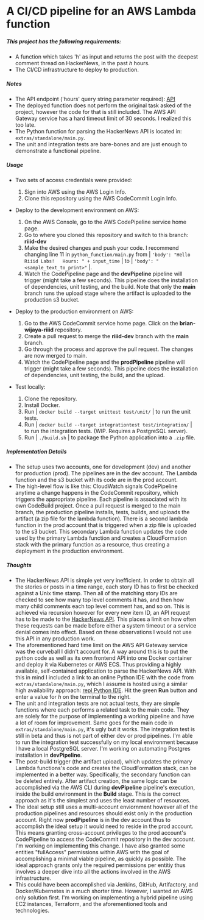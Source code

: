 # A CI/CD pipeline for an AWS Lambda function

##### This project has the following requirements:
  - A function which takes 'h' as input and returns the post with the deepest comment thread on HackerNews, in the past *h* hours.
  - The CI/CD infrastructure to deploy to production.

##### Notes
  - The API endpoint ('hours' query string parameter required): [API](https://ot0rnmj6o7.execute-api.us-east-2.amazonaws.com/prod/prodLambdaFunction)
  - The deployed function does not perform the original task asked of the project, however the code for that is still included. The AWS API Gateway service has a hard timeout limit of 30 seconds. I realized this too late.
  - The Python function for parsing the HackerNews API is located in: `extras/standalone/main.py`.
  - The unit and integration tests are bare-bones and are just enough to demonstrate a functional pipeline.

##### Usage
  - Two sets of access credentials were provided:
    1. Sign into AWS using the AWS Login Info.
    2. Clone this repository using the AWS CodeCommit Login Info.

  - Deploy to the development environment on AWS:
    1. On the AWS Console, go to the AWS CodePipeline service home page.
    2. Go to where you cloned this repository and switch to this branch: **riiid-dev**
    3. Make the desired changes and push your code. I recommend changing line 11 in `python_function/main.py` from | `'body': "Hello Riiid Labs!   Hours: " + input_time` | to | `'body': "<sample_text_to_print>"` |.
    4. Watch the CodePipeline page and the **devPipeline** pipeline will trigger (might take a few seconds). This pipeline does the installation   of dependencies, unit testing, and the build. Note that only the **main** branch runs the upload stage where the artifact is uploaded to the   production s3 bucket.

  - Deploy to the production environment on AWS:
    1. Go to the AWS CodeCommit service home page. Click on the **brian-wijaya-riiid** repository.
    2. Create a pull request to merge the **riiid-dev** branch with the **main** branch.
    3. Go through the process and approve the pull request. The changes are now merged to main.
    4. Watch the CodePipeline page and the **prodPipeline** pipeline will trigger (might take a few seconds). This pipeline does the installation   of dependencies, unit testing, the build, and the upload.

  - Test locally:
    1. Clone the repository.
    2. Install Docker.
    3. Run | `docker build --target unittest test/unit/` | to run the unit tests.
    4. Run | `docker build --target integrationtest test/integration/` | to run the integration tests. (WIP. Requires a PostgreSQL server).
    5. Run | `./build.sh` | to package the Python application into a `.zip` file.

##### Implementation Details
  - The setup uses two accounts, one for development (dev) and another for production (prod). The pipelines are in the dev account. The Lambda function and the s3 bucket with its code are in the prod account.
  - The high-level flow is like this: CloudWatch signals CodePipeline anytime a change happens in the CodeCommit repository, which triggers the appropriate pipeline. Each pipeline is associated with its own CodeBuild project. Once a pull request is merged to the main branch, the production pipeline installs, tests, builds, and uploads the artifact (a zip file for the lambda function). There is a second lambda function in the prod account that is triggered when a zip file is uploaded to the s3 bucket. This secondary Lambda function updates the code used by the primary Lambda function and creates a CloudFormation stack with the primary function as a resource, thus creating a deployment in the production environment.

##### Thoughts
  - The HackerNews API is simple yet very inefficient. In order to obtain all the stories or posts in a time range, each story ID has to first be checked against a Unix time stamp. Then all of the matching story IDs are checked to see how many top level comments it has, and then how many child comments each top level comment has, and so on. This is achieved via recursion however for every new item ID, an API request has to be made to the [HackerNews API](https://github.com/HackerNews/API). This places a limit on how often these requests can be made before either a system timeout or a service denial comes into effect. Based on these observations I would not use this API in any production work.
  - The aforementioned hard time limit on the AWS API Gateway service was the curveball I didn't account for. A way around this is to put the python code as well as its own frontend API into one Docker container and deploy it via Kubernetes or AWS ECS. Thus providing a highly available, self-contained application to parse the HackerNews API. With this in mind I included a link to an online Python IDE with the code from `extras/standalone/main.py`, which I assume is hosted using a similar high availability approach: [repl Python IDE](https://repl.it/repls/SplendidFickleExams#main.py). Hit the green **Run** button and enter a value for *h* on the terminal to the right.
  - The unit and integration tests are not actual tests, they are simple functions where each performs a related task to the main code. They are solely for the purpose of implementing a working pipeline and have a lot of room for improvement. Same goes for the main code in `extras/standalone/main.py`, it's ugly but it works. The integration test is still in beta and thus is not part of either dev or prod pipelines. I'm able to run the integration test successfully on my local environment because I have a local PostgreSQL server. I'm working on automating Postgres installation in **devPipeline**.
  - The post-build trigger (the artifact upload), which updates the primary Lambda functions's code and creates the CloudFormation stack, can be implemented in a better way. Specifically, the secondary function can be deleted entirely. After artifact creation, the same logic can be accomplished via the AWS CLI during **devPipeline** pipeline's execution, inside the build environment in the **Build** stage. This is the correct approach as it's the simplest and uses the least number of resources.
  - The ideal setup still uses a multi-account enviornment however all of the production pipelines and resources should exist only in the production account. Right now **prodPipeline** is in the dev account thus to accomplish the ideal setup it would need to reside in the prod account. This means granting cross-account privileges to the prod account's CodePipeline to access the CodeCommit repository in the dev account. I'm working on implementing this change. I have also granted some entities "fullAccess" permissions within AWS with the goal of accomplishing a minimal viable pipeline, as quickly as possible. The ideal approach grants only the required permissions per entitiy thus involves a deeper dive into all the actions involved in the AWS infrastructure.
  - This could have been accomplished via Jenkins, GitHub, Artifactory, and Docker/Kubernetes in a much shorter time. However, I wanted an AWS only solution first. I'm working on implementing a hybrid pipeline using EC2 instances, Terraform, and the aforementioned tools and technologies.

